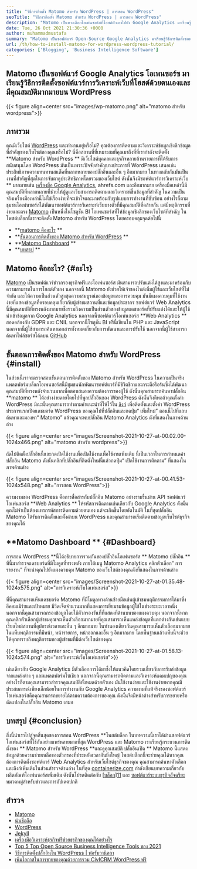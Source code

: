 ```yaml
---
title: "วิธีการติดตั้ง Matomo สำหรับ WordPress | การสอน WordPress" 
seoTitle: "วิธีการติดตั้ง Matomo สำหรับ WordPress | การสอน WordPress" 
description: "Matomo เป็นทางเลือกโอเพ่นซอร์สที่โฮสต์ตัวเองไปยัง Google Analytics มาเรียนรู้วิธีการติดตั้งซอฟต์แวร์การวิเคราะห์เว็บที่มีคุณสมบัติมากมายบน WordPress" 
date: Tue, 26 Oct 2021 21:30:36 +0000
author: muhammadmustafa
summary: "Matomo เป็นซอฟต์แวร์ Open-Source Google Analytics มาเรียนรู้วิธีการติดตั้งซอฟต์แวร์การวิเคราะห์เว็บที่เป็นโฮสต์และมีคุณสมบัติมากมายบน WordPress" 
url: /th/how-to-install-matomo-for-wordpress-wordpress-tutorial/
categories: ['Blogging', 'Business Intelligence Software']
---
```


## Matomo เป็นซอฟต์แวร์ Google Analytics โอเพนซอร์ซ มาเรียนรู้วิธีการติดตั้งซอฟต์แวร์การวิเคราะห์เว็บที่โฮสต์ด้วยตนเองและมีคุณสมบัติมากมายบน WordPress

{{< figure align=center src="images/wp-matomo.png" alt="matomo สำหรับ wordpress">}}


## ภาพรวม
คุณมีเว็บไซต์ [WordPress][1] และทำงานอยู่หรือไม่? คุณต้องการติดตามและวิเคราะห์ข้อมูลเชิงลึกข้อมูลที่สำคัญของเว็บไซต์ของคุณหรือไม่? นี่คือสถานที่ที่เหมาะสมที่คุณมาถึงที่ที่เรากำลังจะติดตั้ง  **Matomo สำหรับ WordPress **  มีเว็บไซต์บุคคลและธุรกิจหลายล้านรายการที่ได้รับการสนับสนุนโดย WordPress มันเป็นเพราะปัจจัยสำคัญบางประการที่ WordPress เสนอเช่นประสิทธิภาพความทนทานสแต็คที่หลากหลายของปลั๊กอินและอื่น ๆ อีกมากมาย ในทางกลับกันมันเป็นงานที่สำคัญที่สุดในการจับตาดูประสิทธิภาพโดยรวมของเว็บไซต์ ดังนั้นจึงมีซอฟต์แวร์การวิเคราะห์เว็บ ** มากมายเช่น [เครื่องมือ Google Analytics][2], ahrefs.com และอีกมากมาย เครื่องมือเหล่านี้มีคุณสมบัติที่หลากหลายที่ช่วยให้ผู้ดูแลเว็บสามารถติดตามและวิเคราะห์ชิ้นข้อมูลที่สำคัญ ในความเป็นจริงเครื่องมือเหล่านี้ไม่ใช่เรื่องง่ายที่จะเข้าใจและมาพร้อมกับรูปแบบการทำงานที่ซับซ้อน
อย่างไรก็ตามชุมชนโอเพ่นซอร์สได้พัฒนาซอฟต์แวร์การวิเคราะห์เว็บบางตัวที่มีคุณสมบัติที่คล้ายกัน แต่มีพฤติกรรมที่ง่ายและตรง [Matomo][3] เป็นหนึ่งในโซลูชั่น BI โอเพนซอร์สที่ให้ข้อมูลเชิงลึกของเว็บไซต์ที่สำคัญ ในโพสต์บล็อกนี้เราจะติดตั้ง Matomo สำหรับ WordPress โดยครอบคลุมจุดต่อไปนี้
  * **[matomo คืออะไร][4] ** 
  * **[ขั้นตอนการติดตั้งของ Matomo สำหรับ WordPress][5] ** 
  * **[Matomo Dashboard][6] ** 
  * **[บทสรุป][7] ** 

## Matomo คืออะไร?   {#อะไร}
[Matomo][3] เป็นซอฟต์แวร์ข่าวกรองธุรกิจฟรีและโอเพ่นซอร์ส มันสามารถปรับแต่งได้สูงและมาพร้อมกับความสามารถในการโฮสต์ตัวเอง นอกจากนี้ Matomo ยังช่วยให้เจ้าของไซต์เพิ่มผู้ใช้และเว็บไซต์ที่ไม่ จำกัด และให้ความเป็นส่วนตัวสูงสุดความสมบูรณ์ของข้อมูลและการควบคุม มันมีแผงควบคุมที่ใช้งานง่ายที่แสดงข้อมูลที่ครอบคลุมเกี่ยวกับผู้เข้าชมสถานที่และข้อมูลประชากร ซอฟต์แวร์ Web Analytics นี้มีคุณสมบัติที่ทรงพลังมากมายซึ่งรวมถึงความเป็นส่วนตัวของข้อมูลแดชบอร์ดที่ปรับแต่งได้และให้ผู้ใช้นำเข้าข้อมูลจาก Google Analytics นอกจากนี้ซอฟต์แวร์โอเพ่นซอร์ส  **Web Analytics **  สอดคล้องกับ GDPR และ CNIL นอกจากนี้โซลูชัน BI ฟรีนี้เขียนใน PHP และ JavaScript นอกจากนี้ผู้ใช้สามารถค้นหาเอกสารทั้งหมดเกี่ยวกับการพัฒนาและการปรับใช้ นอกจากนี้ผู้ใช้สามารถค้นหาไฟล์ซอร์สโค้ดบน [GitHub][8]

## ขั้นตอนการติดตั้งของ Matomo สำหรับ WordPress   {#install}
ในส่วนนี้เราจะตรวจสอบขั้นตอนการติดตั้งของ Matomo สำหรับ WordPress ในความเป็นจริงแพลตฟอร์มบล็อกโอเพนซอร์สนี้มีชุมชนนักพัฒนาซอฟต์แวร์ที่มีชีวิตชีวาและกระตือรือร้นซึ่งได้พัฒนาคุณสมบัติที่ทรงพลังจำนวนมากเพื่อตอบสนองความต้องการของผู้ใช้ ดังนั้นคุณสามารถค้นหาปลั๊กอิน  **matomo **  ได้อย่างง่ายดายโดยไปที่พูลปลั๊กอินของ WordPress ดังนั้นจึงดีพอถ้าคุณตั้งค่า WordPress มิฉะนั้นคุณสามารถทำตามคำแนะนำที่ให้ไว้ใน [ลิงก์][1] เพื่อติดตั้งและตั้งค่า WordPress ประการแรกเปิดแดชบอร์ด WordPress ของคุณไปที่ปลั๊กอินและกดปุ่ม“ เพิ่มใหม่”
ตอนนี้ไปที่แถบค้นหาและมองหา“ Matomo” แล้วคุณจะพบปลั๊กอิน Matomo Analytics ดังที่แสดงในภาพด้านล่าง

{{< figure align=center src="images/Screenshot-2021-10-27-at-00.02.00-1024x466.png" alt="matomo สำหรับ wordpress">}}

ถัดไปติดตั้งปลั๊กอินนี้และกดเปิดใช้งานเพื่อเปิดใช้งานเพื่อใช้งานเพิ่มเติม นี่เป็นเวลาในการกำหนดค่าปลั๊กอิน Matomo ดังนั้นคลิกที่ปลั๊กอินที่ติดตั้งใหม่นี้แล้วกดปุ่ม“ เปิดใช้งานการติดตาม” ที่แสดงในภาพด้านล่าง

{{< figure align=center src="images/Screenshot-2021-10-27-at-00.41.53-1024x548.png" alt="การสอน WordPress">}}

ความงามของ WordPress คือการสื่อสารกับปลั๊กอิน Matomo อย่างราบรื่นผ่าน API ซอฟต์แวร์โอเพ่นซอร์ส  **Web Analytics **  ให้รหัสการติดตามเช่นเดียวกับ Google Analytics ดังนั้นคุณไม่จำเป็นต้องแทรกรหัสการติดตามด้วยตนเอง แต่จะเกิดขึ้นโดยอัตโนมัติ ในที่สุดปลั๊กอิน Matomo ได้รับการติดตั้งและตั้งค่าบน WordPress และคุณสามารถเริ่มติดตามข้อมูลเว็บไซต์ธุรกิจของคุณได้

##  **Matomo Dashboard **    {#Dashboard}
การสอน WordPress  **นี้ได้อธิบายการรวมกันของปลั๊กอินโอเพ่นซอร์ส **  Matomo ปลั๊กอิน ** ทีนี้มาสำรวจแดชบอร์ดที่มีโมดูลที่ทรงพลัง ภายใต้เมนู Matomo Analytics คลิกตัวเลือก“ การรายงาน” ที่จะนำคุณไปยังแผงควบคุม Matomo ของเว็บไซต์ของคุณดังที่แสดงในภาพด้านล่าง

{{< figure align=center src="images/Screenshot-2021-10-27-at-01.35.48-1024x575.png" alt="การวิเคราะห์เว็บโอเพ่นซอร์ส">}}

ที่นี่คุณสามารถเห็นแดชบอร์ด Matomo ที่มีโมดูลทางด้านซ้ายมือเช่นผู้เข้าชมพฤติกรรมการได้มาซึ่งอีคอมเมิร์ซและเป้าหมาย มีวิดเจ็ตจำนวนมากที่แสดงการเยี่ยมชมข้อมูลผู้ใช้ในช่วงระยะเวลาหนึ่ง นอกจากนี้คุณสามารถกรองข้อมูลโดยใช้ตัวกรองวันที่ที่แสดงที่ด้านบนของแผงควบคุม นอกจากนี้หากคุณคลิกตัวเลือกผู้เข้าชมคุณจะเห็นตัวเลือกมากมายที่คุณสามารถเห็นแหล่งข้อมูลที่แตกต่างกันเช่นแบบเรียลไทม์สถานที่อุปกรณ์เวลาและอื่น ๆ อีกมากมาย ในทำนองเดียวกันคุณสามารถเห็นตัวเลือกมากมายในแท็บพฤติกรรมที่มีหน้า, หน้ารายการ, หน้าออกและอื่น ๆ อีกมากมาย โดยพื้นฐานแล้วแท็บนี้จะช่วยให้คุณทราบถึงพฤติกรรมของผู้เข้าชมที่มีต่อเว็บไซต์ของคุณ

{{< figure align=center src="images/Screenshot-2021-10-27-at-01.58.13-1024x574.png" alt="การวิเคราะห์เว็บโอเพ่นซอร์ส">}}

เช่นเดียวกับ Google Analytics มีตัวเลือกการได้มาซึ่งให้แนวคิดโดยรวมเกี่ยวกับการรับส่งข้อมูลจากแหล่งต่าง ๆ และแพลตฟอร์มโซเชียล นอกจากนี้คุณสามารถติดตามและวิเคราะห์แคมเปญของคุณ อย่างไรก็ตามคุณสามารถสำรวจคุณสมบัติทั้งหมดด้วยตัวเอง มันใช้งานง่ายและใช้งานง่ายหากคุณมีประสบการณ์เพียงเล็กน้อยในการทำงานกับ Google Analytics ความงามที่แท้จริงของซอฟต์แวร์โอเพ่นซอร์สคือคุณสามารถขยายได้ตามความต้องการของคุณ ดังนั้นจึงมีหน้าต่างสำหรับการขยายหรือดัดแปลงในปลั๊กอิน Matomo เสมอ

## บทสรุป   {#conclusion}
สิ่งนี้นำเราไปสู่จุดสิ้นสุดของการสอน WordPress  **โพสต์บล็อก ในบทความนี้เราได้ผ่านซอฟต์แวร์โอเพ่นซอร์สที่ใช้กันอย่างแพร่หลายมากที่สุด WordPress และ Matomo เราเรียนรู้กระบวนการติดตั้งของ **  Matomo สำหรับ WordPress  **และดูคุณสมบัติ ปลั๊กอินเปิด **  Matomo นี้แสดงข้อมูลด้วยความช่วยเหลือของตัวกรองที่ประหยัดเวลาอันยิ่งใหญ่ โพสต์บล็อกนี้จะช่วยคุณได้หากคุณต้องการติดตั้งซอฟต์แวร์ Web Analytics สำหรับเว็บไซต์ธุรกิจของคุณ คุณสามารถค้นหาตัวเลือกและลิงก์เพิ่มเติมในส่วนสำรวจด้านล่าง
ในที่สุด [containerize.com][9] กำลังเขียนบทความเกี่ยวกับผลิตภัณฑ์โอเพ่นซอร์สเพิ่มเติม ดังนั้นโปรดติดต่อกับ [[บล็อก][10]][11] และ [ซอฟต์แวร์ระบบธุรกิจอัจฉริยะ][12] หมวดหมู่สำหรับข่าวและการอัปเดตปกติ

## สำรวจ
  * [Matomo][3]
  * [น่าเชื่อถือ][13]
  * [WordPress][1]
  * [Jekyll][14]
  * [เครื่องมือวิเคราะห์ธุรกิจฟรีช่วยธุรกิจของคุณได้อย่างไร][15]
  * [Top 5 Top Open Source Business Intelligence Tools ของ 2021][16]
  * [วิธีการติดตั้งปลั๊กอินใน WordPress | ฟอรัมวานิลลา][17]
  * [เพิ่มโอกาสในการขายของคุณด้วยการรวม CivICRM WordPress ฟรี][18]

  
[1]: https://products.containerize.com/blogging/wordpress/
[2]: https://analytics.google.com/analytics/web/
[3]: https://products.containerize.com/business-intelligence/matomo
[4]: #What
[5]: #install
[6]: #dashboard
[7]: #Conclusion
[8]: https://github.com/matomo-org/matomo
[9]: https://www.containerize.com/
[10]: https://products.containerize.com/blogging/
[11]: https://products.containerize.com/healthcare-technologies/
[12]: https://products.containerize.com/business-intelligence/
[13]: https://products.containerize.com/business-intelligence/plausible
[14]: https://products.containerize.com/blogging/jekyll/
[15]: https://blog.containerize.com/2021/03/12/how-free-business-analytics-tools-assist-your-business/
[16]: https://blog.containerize.com/business-intelligence-software/top-5-open-source-business-intelligence-solutions-of-2021/
[17]: https://blog.containerize.com/blogging/how-to-a-install-plugin-in-wordpress-vanilla-forum/
[18]: https://blog.containerize.com/blogging/civicrm-wordpress-integration-wordpress-tutorial/

